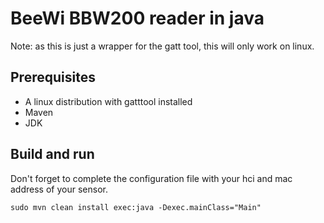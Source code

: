 # BeeWi BBW200 reader in java
Note: as this is just a wrapper for the gatt tool, this will only work on linux.

## Prerequisites
* A linux distribution with gatttool installed
* Maven
* JDK

## Build and run
Don't forget to complete the configuration file with your hci and mac address of your sensor.

`sudo mvn clean install exec:java -Dexec.mainClass="Main"`